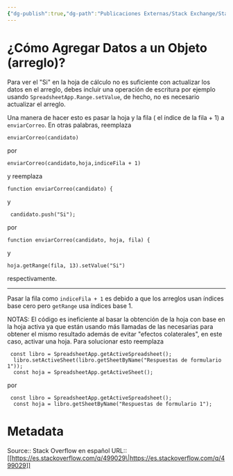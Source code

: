 ```yaml
---
{"dg-publish":true,"dg-path":"Publicaciones Externas/Stack Exchange/Stack Overflow en español/es.stackoverflow.com-499029.md","permalink":"/publicaciones-externas/stack-exchange/stack-overflow-en-espanol/es-stackoverflow-com-499029/","title":"¿Cómo Agregar Datos a un Objeto (arreglo)?","hide":true,"noteIcon":"default","created":"2024-04-03T12:49:10.680-06:00","updated":"2024-04-05T16:43:57.572-06:00"}
---
```


# ¿Cómo Agregar Datos a un Objeto (arreglo)?

Para ver el "Si" en la hoja de cálculo no es suficiente con actualizar los datos en el arreglo, debes incluir una operación de escritura por ejemplo usando `SpreadsheetApp.Range.setValue`, de hecho, no es necesario actualizar el arreglo.

Una manera de hacer esto es pasar la hoja y la fila ( el índice de la fila  + 1) a `enviarCorreo`. En otras palabras, reemplaza

    enviarCorreo(candidato)

por 

    enviarCorreo(candidato,hoja,indiceFila + 1)


y reemplaza

    function enviarCorreo(candidato) {

y  

     candidato.push("Si");

por

    function enviarCorreo(candidato, hoja, fila) {
   
y

    hoja.getRange(fila, 13).setValue("Si")

respectivamente.  

<hr>

Pasar la fila como  `indiceFila + 1` es debido a que los arreglos usan índices base cero pero `getRange` usa índices base 1.

NOTAS: El código es ineficiente al basar la obtención de la hoja con base en la hoja activa ya que están usando más llamadas de las necesarias para obtener el mismo resultado además de evitar "efectos colaterales", en este caso, activar una hoja. Para solucionar esto reemplaza

```
 const libro = SpreadsheetApp.getActiveSpreadsheet();
  libro.setActiveSheet(libro.getSheetByName("Respuestas de formulario 1"));
  const hoja = SpreadsheetApp.getActiveSheet();
```
por
```
 const libro = SpreadsheetApp.getActiveSpreadsheet();
  const hoja = libro.getSheetByName("Respuestas de formulario 1");
```

# Metadata
Source:: Stack Overflow en español
URL:: [[https://es.stackoverflow.com/q/499029\|https://es.stackoverflow.com/q/499029]]

